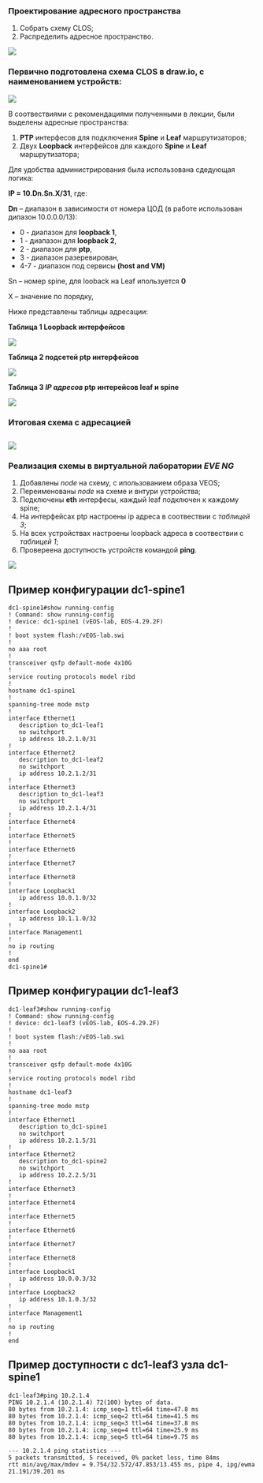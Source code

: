### **Проектирование адресного пространства**

1. Собрать схему CLOS;
2. Распределить адресное пространство.


![](https://github.com/OneEyedDrake/otus-dc-net/blob/main/labs/lab01/stand.jpg)

### **Первично подготовлена схема CLOS в draw.io, с наименованием устройств:**

![](https://github.com/OneEyedDrake/otus-dc-net/blob/main/labs/lab01/draw.io2.png)

В соотвествиями с рекомендациями полученными в лекции, были выделены адресные пространства:
1. **PTP** интерфесов для подключения **Spine** и **Leaf** маршрутизаторов;
2. Двух **Loopback** интерфейсов для каждого **Spine** и **Leaf** маршрутизатора;

Для удобства администрирования была использована сдедующая логика:

**IP = 10.Dn.Sn.X/31**, где:

**Dn** – диапазон в зависимости от номера ЦОД (в работе использован дипазон 10.0.0.0/13): 
- 0 - диапазон для **loopback 1**,
- 1 - диапазон для **loopback 2**,
- 2 - диапазон для **ptp**,
- 3 - диапазон разеревирован,
- 4-7 - диапазон под сервисы **(host and VM)**

Sn – номер spine, для looback на Leaf ипользуется **0**

X – значение по порядку, 

Ниже представлены таблицы адресации:

**Таблица 1 Loopback интерфейсов**

![](https://github.com/OneEyedDrake/otus-dc-net/blob/main/labs/lab01/addres%20loopback.png)


**Таблица 2 подсетей ptp интерфейсов**

![](https://github.com/OneEyedDrake/otus-dc-net/blob/main/labs/lab01/ptp%20network.png)

**Таблица 3 *IP адресов* ptp интерейсов leaf и spine**

![](https://github.com/OneEyedDrake/otus-dc-net/blob/main/labs/lab01/address%20ptp.png)

### **Итоговая схема с адресацией**

![](https://github.com/OneEyedDrake/otus-dc-net/blob/main/labs/lab01/scheme.png)
---

### **Реализация схемы в виртуальной лаборатории *EVE NG***
1. Добавлены *node* на схему, с ипользованием образа VEOS;
2. Переименованы *node* на схеме и внтури устройства;
3. Подключены **eth** интерфесы, каждый leaf подключен к каждому spine;
4. На интерфейсах ptp настроены ip адреса в соотвествии с *таблицей 3*;
5. На всех устройствах настроены loopback адреса в соотвествии с *таблицей 1*;
6. Провереена доступность устройств командой **ping**.

![](https://github.com/OneEyedDrake/otus-dc-net/blob/main/labs/lab01/eve-ng-scheme.png)

## Пример конфигурации dc1-spine1
```
dc1-spine1#show running-config
! Command: show running-config
! device: dc1-spine1 (vEOS-lab, EOS-4.29.2F)
!
! boot system flash:/vEOS-lab.swi
!
no aaa root
!
transceiver qsfp default-mode 4x10G
!
service routing protocols model ribd
!
hostname dc1-spine1
!
spanning-tree mode mstp
!
interface Ethernet1
   description to_dc1-leaf1
   no switchport
   ip address 10.2.1.0/31
!
interface Ethernet2
   description to_dc1-leaf2
   no switchport
   ip address 10.2.1.2/31
!
interface Ethernet3
   description to_dc1-leaf3
   no switchport
   ip address 10.2.1.4/31
!
interface Ethernet4
!
interface Ethernet5
!
interface Ethernet6
!
interface Ethernet7
!
interface Ethernet8
!
interface Loopback1
   ip address 10.0.1.0/32
!
interface Loopback2
   ip address 10.1.1.0/32
!
interface Management1
!
no ip routing
!
end
dc1-spine1#
```
## Пример конфигурации dc1-leaf3

```
dc1-leaf3#show running-config
! Command: show running-config
! device: dc1-leaf3 (vEOS-lab, EOS-4.29.2F)
!
! boot system flash:/vEOS-lab.swi
!
no aaa root
!
transceiver qsfp default-mode 4x10G
!
service routing protocols model ribd
!
hostname dc1-leaf3
!
spanning-tree mode mstp
!
interface Ethernet1
   description to_dc1-spine1
   no switchport
   ip address 10.2.1.5/31
!
interface Ethernet2
   description to_dc1-spine2
   no switchport
   ip address 10.2.2.5/31
!
interface Ethernet3
!
interface Ethernet4
!
interface Ethernet5
!
interface Ethernet6
!
interface Ethernet7
!
interface Ethernet8
!
interface Loopback1
   ip address 10.0.0.3/32
!
interface Loopback2
   ip address 10.1.0.3/32
!
interface Management1
!
no ip routing
!
end
```

## Пример доступности с dc1-leaf3 узла dc1-spine1
```
dc1-leaf3#ping 10.2.1.4
PING 10.2.1.4 (10.2.1.4) 72(100) bytes of data.
80 bytes from 10.2.1.4: icmp_seq=1 ttl=64 time=47.8 ms
80 bytes from 10.2.1.4: icmp_seq=2 ttl=64 time=41.5 ms
80 bytes from 10.2.1.4: icmp_seq=3 ttl=64 time=37.8 ms
80 bytes from 10.2.1.4: icmp_seq=4 ttl=64 time=25.9 ms
80 bytes from 10.2.1.4: icmp_seq=5 ttl=64 time=9.75 ms

--- 10.2.1.4 ping statistics ---
5 packets transmitted, 5 received, 0% packet loss, time 84ms
rtt min/avg/max/mdev = 9.754/32.572/47.853/13.455 ms, pipe 4, ipg/ewma 21.191/39.201 ms
```

